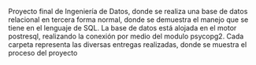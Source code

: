 Proyecto final de Ingeniería de Datos, donde se realiza una base de datos relacional en tercera forma normal, donde se demuestra el manejo que se tiene en el lenguaje de SQL.
La base de datos está alojada en el motor postresql, realizando la conexión por medio del modulo psycopg2.
Cada carpeta representa las diversas entregas realizadas, donde se muestra el proceso del proyecto
